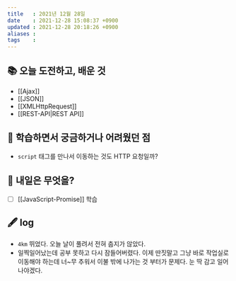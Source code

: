 ```yaml
---
title   : 2021년 12월 28일 
date    : 2021-12-28 15:08:37 +0900
updated : 2021-12-28 20:18:26 +0900
aliases : 
tags    : 
---
```

## 📚 오늘 도전하고, 배운 것
- [[Ajax]]
- [[JSON]]
- [[XMLHttpRequest]]
- [[REST-API|REST API]]

## 🤔 학습하면서 궁금하거나 어려웠던 점 
- `script` 태그를 만나서 이동하는 것도 HTTP 요청일까? 

## 🌅 내일은 무엇을?
- [ ] [[JavaScript-Promise]] 학습

## 🖋 log
- `4km` 뛰었다. 오늘 날이 풀려서 전혀 춥지가 않았다. 
- 일찍일어났는데 공부 못하고 다시 잠들어버렸다. 이제 딴짓말고 그냥 바로 작업실로 이동해야 하는데 너~무 추워서 이불 밖에 나가는 것 부터가 문제다. 눈 딱 감고 일어나야겠다.

